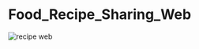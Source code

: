 # Food_Recipe_Sharing_Web

![recipe web](https://github.com/Tharika-Wanniarachchi/Food_Recipe_Sharing_Web/assets/147181160/1bb69fc5-1d18-41d4-83d6-6bd78cbb29c9)
